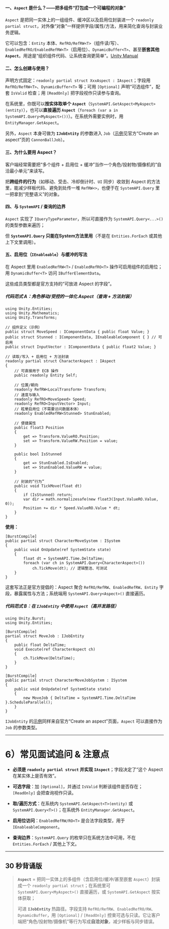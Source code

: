 #### 一、`Aspect` 是什么？——把多组件“打包成一个可编程的对象”

`Aspect` 是把同一实体上的一组组件、缓冲区以及启用位封装进一个 `readonly partial struct`，对外像“对象”一样提供字段/属性/方法，用来简化查询与封装业务逻辑。

它可以包含：`Entity` 本体、`RefRO/RefRW<T>`（组件读/写）、`EnabledRefRO/EnabledRefRW<T>`（启用位）、`DynamicBuffer<T>`、甚至**嵌套其他 `Aspect`**。用途是“组织组件代码、让系统查询更简单”。[Unity Manual](https://docs.unity3d.com/Packages/com.unity.entities%401.0/manual/aspects-concepts.html)

#### 二、怎么创建与使用？

声明方式固定：`readonly partial struct XxxAspect : IAspect`；字段用 `RefRO/RefRW<T>`、`DynamicBuffer<T>` 等；可用 `[Optional]` 声明“可选组件”，配套 `IsValid` 检查；用 `[ReadOnly]` 把字段视作只读参与查询。

在系统里，你既可以**按实体取单个 `Aspect`**（`SystemAPI.GetAspect<MyAspect>(entity)`），也可以**直接遍历 `Aspect`**（`foreach (var a in SystemAPI.Query<MyAspect>())`）。在系统外需要实例时，用 `EntityManager.GetAspect`。

另外，`Aspect` 本身可做为 **`IJobEntity`** 的参数进入 `Job`（[示例](https://docs.unity3d.com/Packages/com.unity.entities%401.0/manual/aspects-create.html)见官方“Create an aspect”页的 `CannonBallJob`）。

#### 三、为什么要用 Aspect？

客户端经常需要把“多个组件 + 启用位 + 缓冲”当作一个角色/投射物/摄像机的“自洽最小单元”来读写。

把**跨组件的行为**（如移动、受击、冷却倒计时、`UI` 同步）收敛到 Aspect 的方法里，能减少样板代码、避免到处传一堆 `RefRW<>`，也便于在 `SystemAPI.Query` 里一把拿到“完整语义”的对象。

#### 四、与 `SystemAPI` / 查询的边界

`Aspect` 实现了 `IQueryTypeParameter`，所以可直接作为 `SystemAPI.Query<...>()` 的类型参数来遍历；

但 **`SystemAPI.Query` 只能在System方法里用**（不是在 `Entities.ForEach` 或其他上下文里调用）。

#### 五、启用位（`IEnableable`）与缓冲的写法

在 Aspect 里用 `EnabledRefRW<T>` / `EnabledRefRO<T>` 操作可启用组件的启用位；用 `DynamicBuffer<T>` 访问 `IBufferElementData`。

这些成员类型都是官方支持的“可放进 Aspect 的字段”。

##### 代码范式 A：角色移动/受控的一体化 Aspect（查询 + 方法封装）

```
using Unity.Entities;
using Unity.Mathematics;
using Unity.Transforms;

// 组件定义（示例）
public struct MoveSpeed : IComponentData { public float Value; }
public struct Stunned : IComponentData, IEnableableComponent { } // 可启用
public struct InputVector : IComponentData { public float2 Value; }

// 读取/写入 + 启用位 + 方法封装
readonly partial struct CharacterAspect : IAspect
{
    // 可直接用于 ECB 操作
    public readonly Entity Self;

    // 位置/朝向
    readonly RefRW<LocalTransform> Transform;
    // 速度与输入
    readonly RefRO<MoveSpeed> Speed;
    readonly RefRO<InputVector> Input;
    // 眩晕启用位（不需要访问数据本体）
    readonly EnabledRefRW<Stunned> StunEnabled;

    // 便捷属性
    public float3 Position
    {
        get => Transform.ValueRO.Position;
        set => Transform.ValueRW.Position = value;
    }

    public bool IsStunned
    {
        get => StunEnabled.IsEnabled;
        set => StunEnabled.ValueRW = value;
    }

    // 封装的“行为”
    public void TickMove(float dt)
    {
        if (IsStunned) return;
        var dir = math.normalizesafe(new float3(Input.ValueRO.Value, 0));
        Position += dir * Speed.ValueRO.Value * dt;
    }
}

```
**使用：**
```
[BurstCompile]
public partial struct CharacterMoveSystem : ISystem
{
    public void OnUpdate(ref SystemState state)
    {
        float dt = SystemAPI.Time.DeltaTime;
        foreach (var ch in SystemAPI.Query<CharacterAspect>())
            ch.TickMove(dt); // 逻辑整洁、可测试
    }
}

```

这套写法正是官方提倡的：Aspect 聚合 `RefRO/RefRW`、`EnabledRefRW`、`Entity` 字段，暴露属性与方法；系统端用 `SystemAPI.Query<Aspect>()` 直接遍历。

##### 代码范式 B：在 `IJobEntity` 中使用 `Aspect`（高并发路径）

```
using Unity.Burst;
using Unity.Entities;

[BurstCompile]
partial struct MoveJob : IJobEntity
{
    public float DeltaTime;
    void Execute(ref CharacterAspect ch)
    {
        ch.TickMove(DeltaTime);
    }
}

[BurstCompile]
public partial struct CharacterMoveJobSystem : ISystem
{
    public void OnUpdate(ref SystemState state)
    {
        new MoveJob { DeltaTime = SystemAPI.Time.DeltaTime }.ScheduleParallel();
    }
}

```
`IJobEntity` 的[示例](https://docs.unity3d.com/Packages/com.unity.entities%401.0/manual/aspects-create.html)同样来自官方“Create an aspect”页面，`Aspect` 可以直接作为 `Job` 的参数类型。

---

# 6）常见面试追问 & 注意点

- **必须是 `readonly partial struct` 并实现 `IAspect`**；字段决定了“这个 Aspect 在某实体上是否有效”。
    
- **可选字段**：加 `[Optional]`，并通过 `IsValid` 判断该组件是否存在；`[ReadOnly]` 会把查询视作只读。
    
- **取/遍历方式**：在系统内 `SystemAPI.GetAspect<T>(entity)` 或 `SystemAPI.Query<T>()`；在系统外 `EntityManager.GetAspect`。
    
- **启用位访问**：`EnabledRefRW/RO<T>` 是合法字段类型，用于 `IEnableableComponent`。
    
- **查询边界**：`SystemAPI.Query` 的枚举只在系统方法中可用，不在 `Entities.ForEach` / 其他上下文。
    

---

## 30 秒背诵版

> **`Aspect`** = 把同一实体上的多组件（含启用位/缓冲/甚至嵌套 `Aspect`）封装成一个 `readonly partial struct`；在系统里可 `SystemAPI.Query<MyAspect>()` 直接遍历，或 `SystemAPI.GetAspect` 按实体获取；
> 
> 可进 **`IJobEntity`** 热路径。字段支持 `RefRO/RefRW`、`EnabledRefRO/RW`、`DynamicBuffer`，用 `[Optional]` / `[ReadOnly]` 控束可选与只读。它让客户端把“角色/投射物/摄像机”等行为写成**自洽对象**，减少样板与同步错误。